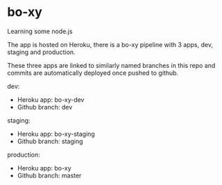 # bo-xy
Learning some node.js

The app is hosted on Heroku, there is a bo-xy pipeline with 3 apps, dev, staging and production.

These three apps are linked to similarly named branches in this repo and commits are automatically deployed once pushed to github.

dev:
* Heroku app: bo-xy-dev
* Github branch: dev

staging:
* Heroku app: bo-xy-staging
* Github branch: staging

production:
* Heroku app: bo-xy
* Github branch: master

